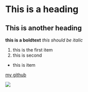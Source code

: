 # This is a heading
## This is another heading
**this is a boldtext**
*this should be italic*

1. this is the first item
2. this is second
- this is item

[my github](https://github.com/DimaKatout)




![](https://cdn.pixabay.com/photo/2015/02/24/15/41/dog-647528__340.jpg)
